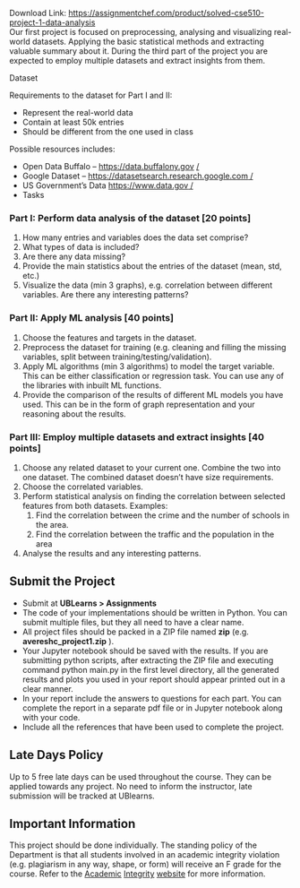 Download Link: https://assignmentchef.com/product/solved-cse510-project-1-data-analysis
<br>
Our first project is focused on preprocessing, analysing and visualizing real-world datasets. Applying the basic statistical methods and extracting valuable summary about it. During the third part of the project you are expected to employ multiple datasets and extract insights from them.

Dataset

Requirements to the dataset for Part I and II:

<ul>

 <li>Represent the real-world data</li>

 <li>Contain at least 50k entries</li>

 <li>Should be different from the one used in class</li>

</ul>

Possible resources includes:

<ul>

 <li>Open Data Buffalo – <a href="https://data.buffalony.gov/">https://data.buffalony.gov</a>​ <a href="https://data.buffalony.gov/">/</a></li>

 <li>Google Dataset – <a href="https://datasetsearch.research.google.com/">https://datasetsearch.research.google.com</a><u>​ </u><a href="https://datasetsearch.research.google.com/">/</a></li>

 <li>US Government’s Data <a href="https://www.data.gov/">https://www.data.gov</a><u>​ </u><a href="https://www.data.gov/">/</a></li>

 <li>Tasks</li>

</ul>

<h3>Part I: Perform data analysis of the dataset [20 points]</h3>

<ol>

 <li>How many entries and variables does the data set comprise?</li>

 <li>What types of data is included?</li>

 <li>Are there any data missing?</li>

 <li>Provide the main statistics about the entries of the dataset (mean, std, etc.)</li>

 <li>Visualize the data (min 3 graphs), e.g. correlation between different variables. Are there any interesting patterns?</li>

</ol>




<h3>Part II: Apply ML analysis [40 points]</h3>

<ol>

 <li>Choose the features and targets in the dataset.</li>

 <li>Preprocess the dataset for training (e.g. cleaning and filling the missing variables, split between training/testing/validation).</li>

 <li>Apply ML algorithms (min 3 algorithms) to model the target variable. This can be either classification or regression task. You can use any of the libraries with inbuilt ML functions.</li>

 <li>Provide the comparison of the results of different ML models you have used. This can be in the form of graph representation and your reasoning about the results.</li>

</ol>




<h3>Part III: Employ multiple datasets and extract insights [40 points]</h3>

<ol>

 <li>Choose any related dataset to your current one. Combine the two into one dataset. The combined dataset doesn’t have size requirements.</li>

 <li>Choose the correlated variables.</li>

 <li>Perform statistical analysis on finding the correlation between selected features from both datasets. Examples:

  <ol>

   <li>Find the correlation between the crime and the number of schools in the area.</li>

   <li>Find the correlation between the traffic and the population in the area</li>

  </ol></li>

 <li>Analyse the results and any interesting patterns.</li>

</ol>




<h2>Submit the Project</h2>

<ul>

 <li>Submit at <strong>UBLearns &gt; Assignments</strong>​</li>

 <li>The code of your implementations should be written in Python. You can submit multiple files, but they all need to have a clear name.</li>

 <li>All project files should be packed in a ZIP file named <strong>zip</strong>​ (e.g. <strong>avereshc_project1.zip</strong>​       ).​</li>

 <li>Your Jupyter notebook should be saved with the results. If you are submitting python scripts, after extracting the ZIP file and executing command python main.py in the first level directory, all the generated results and plots you used in your report should appear printed out in a clear manner.</li>

 <li>In your report include the answers to questions for each part. You can complete the report in a separate pdf file or in Jupyter notebook along with your code.</li>

 <li>Include all the references that have been used to complete the project.</li>

</ul>

<h2>Late Days Policy</h2>

Up to 5 free late days can be used throughout the course. They can be applied towards any project. No need to inform the instructor, late submission will be tracked at UBlearns.

<h2>Important Information</h2>

This project should be done individually. The standing policy of the Department is that all students involved in an academic integrity violation (e.g. plagiarism in any way, shape, or form) will receive an F grade for the course. Refer to the <a href="https://academicintegrity.buffalo.edu/">Academi</a><u>​ </u><a href="https://academicintegrity.buffalo.edu/">c</a> <a href="https://academicintegrity.buffalo.edu/">Integrity</a> <a href="https://academicintegrity.buffalo.edu/">website</a>  for more information.​